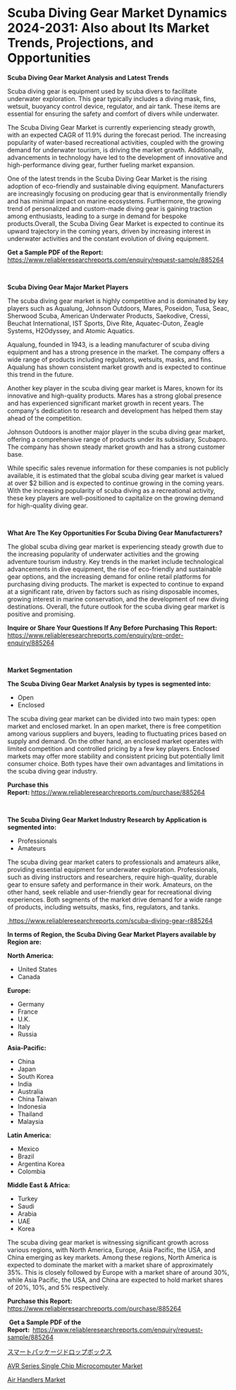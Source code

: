 <p><h1>Scuba Diving Gear Market Dynamics 2024-2031: Also about Its Market Trends, Projections, and Opportunities</h1></p><p><strong>Scuba Diving Gear Market Analysis and Latest Trends</strong></p>
<p><p>Scuba diving gear is equipment used by scuba divers to facilitate underwater exploration. This gear typically includes a diving mask, fins, wetsuit, buoyancy control device, regulator, and air tank. These items are essential for ensuring the safety and comfort of divers while underwater.</p><p>The Scuba Diving Gear Market is currently experiencing steady growth, with an expected CAGR of 11.9% during the forecast period. The increasing popularity of water-based recreational activities, coupled with the growing demand for underwater tourism, is driving the market growth. Additionally, advancements in technology have led to the development of innovative and high-performance diving gear, further fueling market expansion.</p><p>One of the latest trends in the Scuba Diving Gear Market is the rising adoption of eco-friendly and sustainable diving equipment. Manufacturers are increasingly focusing on producing gear that is environmentally friendly and has minimal impact on marine ecosystems. Furthermore, the growing trend of personalized and custom-made diving gear is gaining traction among enthusiasts, leading to a surge in demand for bespoke products.Overall, the Scuba Diving Gear Market is expected to continue its upward trajectory in the coming years, driven by increasing interest in underwater activities and the constant evolution of diving equipment.</p></p>
<p><strong>Get a Sample PDF of the Report:&nbsp;</strong> <a href="https://www.reliableresearchreports.com/enquiry/request-sample/885264">https://www.reliableresearchreports.com/enquiry/request-sample/885264</a></p>
<p>&nbsp;</p>
<p><strong>Scuba Diving Gear Major Market Players</strong></p>
<p><p>The scuba diving gear market is highly competitive and is dominated by key players such as Aqualung, Johnson Outdoors, Mares, Poseidon, Tusa, Seac, Sherwood Scuba, American Underwater Products, Saekodive, Cressi, Beuchat International, IST Sports, Dive Rite, Aquatec-Duton, Zeagle Systems, H2Odyssey, and Atomic Aquatics.</p><p>Aqualung, founded in 1943, is a leading manufacturer of scuba diving equipment and has a strong presence in the market. The company offers a wide range of products including regulators, wetsuits, masks, and fins. Aqualung has shown consistent market growth and is expected to continue this trend in the future.</p><p>Another key player in the scuba diving gear market is Mares, known for its innovative and high-quality products. Mares has a strong global presence and has experienced significant market growth in recent years. The company's dedication to research and development has helped them stay ahead of the competition.</p><p>Johnson Outdoors is another major player in the scuba diving gear market, offering a comprehensive range of products under its subsidiary, Scubapro. The company has shown steady market growth and has a strong customer base.</p><p>While specific sales revenue information for these companies is not publicly available, it is estimated that the global scuba diving gear market is valued at over $2 billion and is expected to continue growing in the coming years. With the increasing popularity of scuba diving as a recreational activity, these key players are well-positioned to capitalize on the growing demand for high-quality diving gear.</p></p>
<p>&nbsp;</p>
<p><strong>What Are The Key Opportunities For Scuba Diving Gear Manufacturers?</strong></p>
<p><p>The global scuba diving gear market is experiencing steady growth due to the increasing popularity of underwater activities and the growing adventure tourism industry. Key trends in the market include technological advancements in dive equipment, the rise of eco-friendly and sustainable gear options, and the increasing demand for online retail platforms for purchasing diving products. The market is expected to continue to expand at a significant rate, driven by factors such as rising disposable incomes, growing interest in marine conservation, and the development of new diving destinations. Overall, the future outlook for the scuba diving gear market is positive and promising.</p></p>
<p><strong>Inquire or Share Your Questions If Any Before Purchasing This Report:</strong> <a href="https://www.reliableresearchreports.com/enquiry/pre-order-enquiry/885264">https://www.reliableresearchreports.com/enquiry/pre-order-enquiry/885264</a></p>
<p>&nbsp;</p>
<p><strong>Market Segmentation</strong></p>
<p><strong>The Scuba Diving Gear Market Analysis by types is segmented into:</strong></p>
<p><ul><li>Open</li><li>Enclosed</li></ul></p>
<p><p>The scuba diving gear market can be divided into two main types: open market and enclosed market. In an open market, there is free competition among various suppliers and buyers, leading to fluctuating prices based on supply and demand. On the other hand, an enclosed market operates with limited competition and controlled pricing by a few key players. Enclosed markets may offer more stability and consistent pricing but potentially limit consumer choice. Both types have their own advantages and limitations in the scuba diving gear industry.</p></p>
<p><strong>Purchase this Report:&nbsp;</strong><a href="https://www.reliableresearchreports.com/purchase/885264">https://www.reliableresearchreports.com/purchase/885264</a></p>
<p>&nbsp;</p>
<p><strong>The Scuba Diving Gear Market Industry Research by Application is segmented into:</strong></p>
<p><ul><li>Professionals</li><li>Amateurs</li></ul></p>
<p><p>The scuba diving gear market caters to professionals and amateurs alike, providing essential equipment for underwater exploration. Professionals, such as diving instructors and researchers, require high-quality, durable gear to ensure safety and performance in their work. Amateurs, on the other hand, seek reliable and user-friendly gear for recreational diving experiences. Both segments of the market drive demand for a wide range of products, including wetsuits, masks, fins, regulators, and tanks.</p></p>
<p><a href="https://www.reliableresearchreports.com/scuba-diving-gear-r885264">&nbsp;https://www.reliableresearchreports.com/scuba-diving-gear-r885264</a></p>
<p><strong>In terms of Region, the Scuba Diving Gear Market Players available by Region are:</strong></p>
<p>
    <p> <strong> North America: </strong>
        <ul>
            <li>United States</li>
            <li>Canada</li>
        </ul>
        </p> 
    <p> <strong> Europe: </strong>
        <ul>
            <li>Germany</li>
            <li>France</li>
            <li>U.K.</li>
            <li>Italy</li>
            <li>Russia</li>
        </ul>
        </p> 
    <p> <strong> Asia-Pacific: </strong>
        <ul>
            <li>China</li>
            <li>Japan</li>
            <li>South Korea</li>
            <li>India</li>
            <li>Australia</li>
            <li>China Taiwan</li>
            <li>Indonesia</li>
            <li>Thailand</li>
            <li>Malaysia</li>
        </ul>
        </p> 
    <p> <strong> Latin America: </strong>
        <ul>
            <li>Mexico</li>
            <li>Brazil</li>
            <li>Argentina Korea</li>
            <li>Colombia</li>
        </ul>
        </p> 
    <p> <strong> Middle East & Africa: </strong>
        <ul>
            <li>Turkey</li>
            <li>Saudi</li>
            <li>Arabia</li>
            <li>UAE</li>
            <li>Korea</li>
        </ul>
    </p>
    </p>
<p><p>The scuba diving gear market is witnessing significant growth across various regions, with North America, Europe, Asia Pacific, the USA, and China emerging as key markets. Among these regions, North America is expected to dominate the market with a market share of approximately 35%. This is closely followed by Europe with a market share of around 30%, while Asia Pacific, the USA, and China are expected to hold market shares of 20%, 10%, and 5% respectively.</p></p>
<p><strong>Purchase this Report: </strong><a href="https://www.reliableresearchreports.com/purchase/885264">https://www.reliableresearchreports.com/purchase/885264</a></p>
<p>&nbsp;<strong>Get a Sample PDF of the Report:&nbsp;&nbsp;</strong><a href="https://www.reliableresearchreports.com/enquiry/request-sample/885264">https://www.reliableresearchreports.com/enquiry/request-sample/885264</a></p>
<p><strong></strong></p>
<p><p><a href="https://github.com/ReganWisoky2023/Market-Research-Report-List-1/blob/main/802252826399.md">スマートパッケージドロップボックス</a></p><p><a href="https://mire-aunt-385.notion.site/AVR-Series-Single-Chip-Microcomputer-Market-Analysis-and-Sze-Forecasted-for-period-from-2024-to-2031-e98e0d5ce0ae41639d8c4c7e7c2bb935">AVR Series Single Chip Microcomputer Market</a></p><p><a href="https://github.com/BryceTownsendr/Market-Research-Report-List-4/blob/main/air-handlers-market.md">Air Handlers Market</a></p></p>